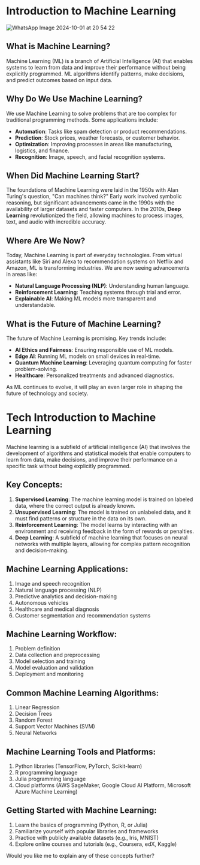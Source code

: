 # Introduction to Machine Learning

![WhatsApp Image 2024-10-01 at 20 54 22](https://github.com/user-attachments/assets/44f416cd-df23-4b78-b714-6e42af8eb728)


## What is Machine Learning?

Machine Learning (ML) is a branch of Artificial Intelligence (AI) that enables systems to learn from data and improve their performance without being explicitly programmed. ML algorithms identify patterns, make decisions, and predict outcomes based on input data.

## Why Do We Use Machine Learning?

We use Machine Learning to solve problems that are too complex for traditional programming methods. Some applications include:

- **Automation**: Tasks like spam detection or product recommendations.
- **Prediction**: Stock prices, weather forecasts, or customer behavior.
- **Optimization**: Improving processes in areas like manufacturing, logistics, and finance.
- **Recognition**: Image, speech, and facial recognition systems.

## When Did Machine Learning Start?

The foundations of Machine Learning were laid in the 1950s with Alan Turing's question, "Can machines think?" Early work involved symbolic reasoning, but significant advancements came in the 1990s with the availability of larger datasets and faster computers. In the 2010s, **Deep Learning** revolutionized the field, allowing machines to process images, text, and audio with incredible accuracy.

## Where Are We Now?

Today, Machine Learning is part of everyday technologies. From virtual assistants like Siri and Alexa to recommendation systems on Netflix and Amazon, ML is transforming industries. We are now seeing advancements in areas like:

- **Natural Language Processing (NLP)**: Understanding human language.
- **Reinforcement Learning**: Teaching systems through trial and error.
- **Explainable AI**: Making ML models more transparent and understandable.

## What is the Future of Machine Learning?

The future of Machine Learning is promising. Key trends include:

- **AI Ethics and Fairness**: Ensuring responsible use of ML models.
- **Edge AI**: Running ML models on small devices in real-time.
- **Quantum Machine Learning**: Leveraging quantum computing for faster problem-solving.
- **Healthcare**: Personalized treatments and advanced diagnostics.

As ML continues to evolve, it will play an even larger role in shaping the future of technology and society.

# Tech Introduction to Machine Learning 

Machine learning is a subfield of artificial intelligence (AI) that involves the development of algorithms and statistical models that enable computers to learn from data, make decisions, and improve their performance on a specific task without being explicitly programmed.

## Key Concepts:

1. **Supervised Learning**: The machine learning model is trained on labeled data, where the correct output is already known.
2. **Unsupervised Learning**: The model is trained on unlabeled data, and it must find patterns or structure in the data on its own.
3. **Reinforcement Learning**: The model learns by interacting with an environment and receiving feedback in the form of rewards or penalties.
4. **Deep Learning**: A subfield of machine learning that focuses on neural networks with multiple layers, allowing for complex pattern recognition and decision-making.

## Machine Learning Applications:

1. Image and speech recognition
2. Natural language processing (NLP)
3. Predictive analytics and decision-making
4. Autonomous vehicles
5. Healthcare and medical diagnosis
6. Customer segmentation and recommendation systems

## Machine Learning Workflow:

1. Problem definition
2. Data collection and preprocessing
3. Model selection and training
4. Model evaluation and validation
5. Deployment and monitoring

## Common Machine Learning Algorithms:

1. Linear Regression
2. Decision Trees
3. Random Forest
4. Support Vector Machines (SVM)
5. Neural Networks

## Machine Learning Tools and Platforms:

1. Python libraries (TensorFlow, PyTorch, Scikit-learn)
2. R programming language
3. Julia programming language
4. Cloud platforms (AWS SageMaker, Google Cloud AI Platform, Microsoft Azure Machine Learning)

## Getting Started with Machine Learning:

1. Learn the basics of programming (Python, R, or Julia)
2. Familiarize yourself with popular libraries and frameworks
3. Practice with publicly available datasets (e.g., Iris, MNIST)
4. Explore online courses and tutorials (e.g., Coursera, edX, Kaggle)

Would you like me to explain any of these concepts further?


